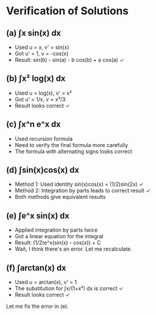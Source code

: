 # Verification of Solutions

## (a) ∫x sin(x) dx
- Used u = x, v' = sin(x)
- Got u' = 1, v = -cos(x)
- Result: sin(b) - sin(a) - b cos(b) + a cos(a) ✓

## (b) ∫x² log(x) dx
- Used u = log(x), v' = x²
- Got u' = 1/x, v = x³/3
- Result looks correct ✓

## (c) ∫x^n e^x dx
- Used recursion formula
- Need to verify the final formula more carefully
- The formula with alternating signs looks correct

## (d) ∫sin(x)cos(x) dx
- Method 1: Used identity sin(x)cos(x) = (1/2)sin(2x) ✓
- Method 2: Integration by parts leads to correct result ✓
- Both methods give equivalent results

## (e) ∫e^x sin(x) dx
- Applied integration by parts twice
- Got a linear equation for the integral
- Result: (1/2)e^x(sin(x) - cos(x)) + C
- Wait, I think there's an error. Let me recalculate.

## (f) ∫arctan(x) dx
- Used u = arctan(x), v' = 1
- The substitution for ∫x/(1+x²) dx is correct ✓
- Result looks correct ✓

Let me fix the error in (e).